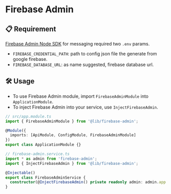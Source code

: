 # Firebase Admin

## 📋 Requirement

[Firebase Admin Node SDK](https://github.com/firebase/firebase-admin-node) for messaging required two `.env` params.

- `FIREBASE_CREDENTIAL_PATH`: path to config json file the generate from google firebase.
- `FIREBASE_DATABASE_URL`: as name suggested, firebase database url.

## 🛠 Usage

- To use Firebase Admin module, import `FirebaseAdminModule` into `ApplicationModule`.
- To inject Firebase Admin into your service, use `InjectFirebaseAdmin`.

```ts
// src/app.module.ts
import { FirebaseAdminModule } from '@lib/firebase-admin';

@Module({
  imports: [ApiModule, ConfigModule, FirebaseAdminModule]
})
export class ApplicationModule {}

// firebase-admin.service.ts
import * as admin from 'firebase-admin';
import { InjectFirebaseAdmin } from '@lib/firebase-admin';

@Injectable()
export class FirebaseAdminService {
  constructor(@InjectFirebaseAdmin() private readonly admin: admin.app.App) {}
}
```
